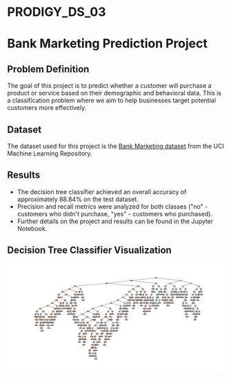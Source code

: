 # PRODIGY_DS_03

# Bank Marketing Prediction Project

## Problem Definition
The goal of this project is to predict whether a customer will purchase a product or service based on their demographic and behavioral data. This is a classification problem where we aim to help businesses target potential customers more effectively.

## Dataset
The dataset used for this project is the [Bank Marketing dataset](https://archive.ics.uci.edu/ml/datasets/Bank+Marketing) from the UCI Machine Learning Repository.

## Results
- The decision tree classifier achieved an overall accuracy of approximately 88.84% on the test dataset.
- Precision and recall metrics were analyzed for both classes ("no" - customers who didn't purchase, "yes" - customers who purchased).
- Further details on the project and results can be found in the Jupyter Notebook.

## Decision Tree Classifier Visualization
![Decision Tree Classifier](decision_tree_.png)
